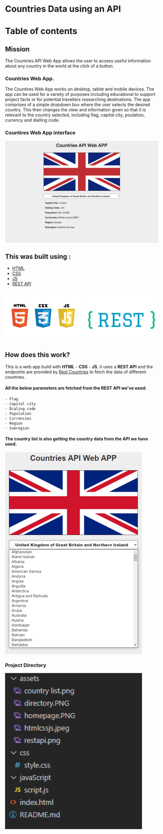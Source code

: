 # Countries Data using an API

# Table of contents

## Mission

The Countries API Web App allows the user to access useful information about any country in the world at the click of a button.

### Countries Web App. 

The Countires Web App works on desktop, tablet and mobile devices. The app can be used for a variety of purposes including educational to support project facts or for potential travellers researching destinations. The app comprises of a simple dropdown box where the user selects the desired country. This then changes the view and information given so that it is relevant to the country selected, including flag, capital city, poulation, currency and dialling code.

### Countires Web App interface

![Countries Web App Screenshot](assets/countries-web-app.png "Countries Web App Interface")

## This was built using :

- [HTML](https://en.wikipedia.org/wiki/HTML)
- [CSS](https://en.wikipedia.org/wiki/Cascading_Style_Sheets)
- [JS](https://en.wikipedia.org/wiki/JavaScript)
- [REST API](https://en.wikipedia.org/wiki/Representational_state_transfer)

<img src="assets/htmlcssjs.jpeg" width="250px">
<img src="assets/restapi.png" width="250px">

## How does this work?

This is a web app build with **HTML** - **CSS** - **JS**, it uses a **REST API** and the endpoints are provided by [Rest Countries](https://restcountries.eu/) to fetch the data of different countries.

#### All the below parameters are fetched from the REST API we've used:

    - Flag
    - Capital city
    - Dialing code
    - Population
    - Currencies
    - Region
    - Subregion

#### The country list is also getting the country data from the API we have used.

<img src="assets/country list.png" width="450px">

### Project Directory

<img src="assets/directory.png" width="450px">
